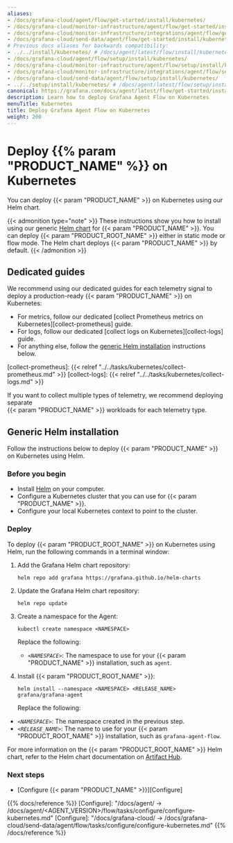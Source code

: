 ```yaml
---
aliases:
- /docs/grafana-cloud/agent/flow/get-started/install/kubernetes/
- /docs/grafana-cloud/monitor-infrastructure/agent/flow/get-started/install/kubernetes/
- /docs/grafana-cloud/monitor-infrastructure/integrations/agent/flow/get-started/install/kubernetes/
- /docs/grafana-cloud/send-data/agent/flow/get-started/install/kubernetes/
# Previous docs aliases for backwards compatibility:
- ../../install/kubernetes/ # /docs/agent/latest/flow/install/kubernetes/
- /docs/grafana-cloud/agent/flow/setup/install/kubernetes/
- /docs/grafana-cloud/monitor-infrastructure/agent/flow/setup/install/kubernetes/
- /docs/grafana-cloud/monitor-infrastructure/integrations/agent/flow/setup/install/kubernetes/
- /docs/grafana-cloud/send-data/agent/flow/setup/install/kubernetes/
- ../../setup/install/kubernetes/ # /docs/agent/latest/flow/setup/install/kubernetes/
canonical: https://grafana.com/docs/agent/latest/flow/get-started/install/kubernetes/
description: Learn how to deploy Grafana Agent Flow on Kubernetes
menuTitle: Kubernetes
title: Deploy Grafana Agent Flow on Kubernetes
weight: 200
---
```


# Deploy {{% param "PRODUCT_NAME" %}} on Kubernetes

You can deploy {{< param "PRODUCT_NAME" >}} on Kubernetes using our Helm chart.

{{< admonition type="note" >}}
These instructions show you how to install using our generic [Helm chart](https://github.com/grafana/agent/tree/main/operations/helm/charts/grafana-agent) for {{< param "PRODUCT_NAME" >}}.
You can deploy {{< param "PRODUCT_ROOT_NAME" >}} either in static mode or flow mode. The Helm chart deploys {{< param "PRODUCT_NAME" >}} by default.
{{< /admonition >}}

## Dedicated guides

We recommend using our dedicated guides for each telemetry signal to deploy a 
production-ready {{< param "PRODUCT_NAME" >}} on Kubernetes:

* For metrics, follow our dedicated [collect Prometheus metrics on Kubernetes][collect-prometheus] guide.
* For logs, follow our dedicated [collect logs on Kubernetes][collect-logs] guide.
* For anything else, follow the [generic Helm installation](#generic-helm-installation) instructions below.

[collect-prometheus]: {{< relref "../../tasks/kubernetes/collect-prometheus.md" >}}
[collect-logs]: {{< relref "../../tasks/kubernetes/collect-logs.md" >}}

If you want to collect multiple types of telemetry, we recommend deploying separate  
{{< param "PRODUCT_NAME" >}} workloads for each telemetry type.

## Generic Helm installation

Follow the instructions below to deploy {{< param "PRODUCT_NAME" >}} on Kubernetes using Helm.

### Before you begin

* Install [Helm][] on your computer.
* Configure a Kubernetes cluster that you can use for {{< param "PRODUCT_NAME" >}}.
* Configure your local Kubernetes context to point to the cluster.

### Deploy

To deploy {{< param "PRODUCT_ROOT_NAME" >}} on Kubernetes using Helm, run the following commands in a terminal window:

1. Add the Grafana Helm chart repository:

   ```shell
   helm repo add grafana https://grafana.github.io/helm-charts
   ```

1. Update the Grafana Helm chart repository:

   ```shell
   helm repo update
   ```
1. Create a namespace for the Agent:

   ```shell
   kubectl create namespace <NAMESPACE>
   ```

   Replace the following:

   - _`<NAMESPACE>`_: The namespace to use for your {{< param "PRODUCT_NAME" >}} 
     installation, such as `agent`.

1. Install {{< param "PRODUCT_ROOT_NAME" >}}:

   ```shell
   helm install --namespace <NAMESPACE> <RELEASE_NAME> grafana/grafana-agent
   ```

   Replace the following:
  - _`<NAMESPACE>`_: The namespace created in the previous step.
  - _`<RELEASE_NAME>`_: The name to use for your {{< param "PRODUCT_ROOT_NAME" >}} installation, such as `grafana-agent-flow`.

For more information on the {{< param "PRODUCT_ROOT_NAME" >}} Helm chart, refer to the Helm chart documentation on [Artifact Hub][].

[Artifact Hub]: https://artifacthub.io/packages/helm/grafana/grafana-agent

### Next steps

- [Configure {{< param "PRODUCT_NAME" >}}][Configure]

[Helm]: https://helm.sh

{{% docs/reference %}}
[Configure]: "/docs/agent/ -> /docs/agent/<AGENT_VERSION>/flow/tasks/configure/configure-kubernetes.md"
[Configure]: "/docs/grafana-cloud/ -> /docs/grafana-cloud/send-data/agent/flow/tasks/configure/configure-kubernetes.md"
{{% /docs/reference %}}
